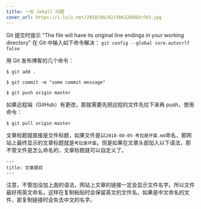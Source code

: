 ```yaml
---
title: 一些 Jekyll 问题
cover_url: https://i.loli.net/2018/08/02/5b6328902cfb3.jpg
---
```

Git 提交时提示
 "The file will have its original line endings in your working directory"
在 Git 中输入如下命令解决：
```git config --global core.autocrlf false```

用 Git 发布博客的几个命令：
```
$ git add .

$ git commit -m "some commit message"

$ git push origin master
```
如果远程端（GitHub）有更改，那就需要先把远程的文件先拉下来再 push，使用命令：
```
$ git pull origin master
```

文章标题就直接是文件标题，如果文件是以```2018-08-05-考拉是坏蛋.md```命名，那网站上最终显示的文章标题就是```考拉是坏蛋```。但是如果在文章头部加入以下语法，那不管文件是怎么命名的，文章标题就可以自定义了。

```
---
title: 文章题目
---
```

注意，不管加没加上面的语法，网站上文章的链接一定会显示文件名字。所以文件最好用英文命名，这样在复制粘贴时会保留英文的文件名，如果是中文命名的文件，那复制链接时会失去中文的名字。